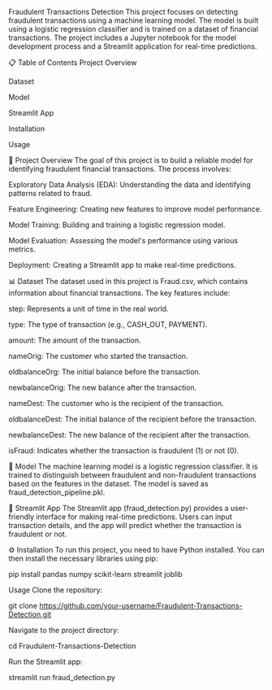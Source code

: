 Fraudulent Transactions Detection
This project focuses on detecting fraudulent transactions using a machine learning model. The model is built using a logistic regression classifier and is trained on a dataset of financial transactions. The project includes a Jupyter notebook for the model development process and a Streamlit application for real-time predictions.

📋 Table of Contents
Project Overview

Dataset

Model

Streamlit App

Installation

Usage

📝 Project Overview
The goal of this project is to build a reliable model for identifying fraudulent financial transactions. The process involves:

Exploratory Data Analysis (EDA): Understanding the data and identifying patterns related to fraud.

Feature Engineering: Creating new features to improve model performance.

Model Training: Building and training a logistic regression model.

Model Evaluation: Assessing the model's performance using various metrics.

Deployment: Creating a Streamlit app to make real-time predictions.

📊 Dataset
The dataset used in this project is Fraud.csv, which contains information about financial transactions. The key features include:

step: Represents a unit of time in the real world.

type: The type of transaction (e.g., CASH_OUT, PAYMENT).

amount: The amount of the transaction.

nameOrig: The customer who started the transaction.

oldbalanceOrg: The initial balance before the transaction.

newbalanceOrig: The new balance after the transaction.

nameDest: The customer who is the recipient of the transaction.

oldbalanceDest: The initial balance of the recipient before the transaction.

newbalanceDest: The new balance of the recipient after the transaction.

isFraud: Indicates whether the transaction is fraudulent (1) or not (0).

🤖 Model
The machine learning model is a logistic regression classifier. It is trained to distinguish between fraudulent and non-fraudulent transactions based on the features in the dataset. The model is saved as fraud_detection_pipeline.pkl.

🚀 Streamlit App
The Streamlit app (fraud_detection.py) provides a user-friendly interface for making real-time predictions. Users can input transaction details, and the app will predict whether the transaction is fraudulent or not.

⚙️ Installation
To run this project, you need to have Python installed. You can then install the necessary libraries using pip:

pip install pandas numpy scikit-learn streamlit joblib

Usage
Clone the repository:

git clone https://github.com/your-username/Fraudulent-Transactions-Detection.git

Navigate to the project directory:

cd Fraudulent-Transactions-Detection

Run the Streamlit app:

streamlit run fraud_detection.py
